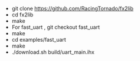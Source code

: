 - git clone https://github.com/RacingTornado/fx2lib
- cd fx2lib
- make
- For fast_uart , git checkout fast_uart
- make
- cd examples/fast_uart
- make
- ./download.sh build/uart_main.ihx
	
